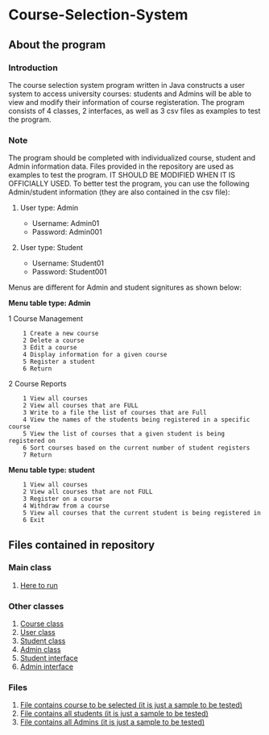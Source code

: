 # Course-Selection-System

## About the program

### Introduction
The course selection system program written in Java constructs a user system to access university courses: students and Admins will be able to view and modify their information of course registeration. The program consists of 4 classes, 2 interfaces, as well as 3 csv files as examples to test the program.

### Note
The program should be completed with individualized course, student and Admin information data. Files provided in the repository are used as examples to test the program. IT SHOULD BE MODIFIED WHEN IT IS OFFICIALLY USED. To better test the program, you can use the following Admin/student information (they are also contained in the csv file):

1. User type: Admin

	* Username: Admin01
	* Password: Admin001

2. User type: Student

	* Username: Student01
	* Password: Student001



Menus are different for Admin and student signitures as shown below:

**Menu table type: Admin**

  1 Course Management
  
		1 Create a new course
		2 Delete a course
		3 Edit a course
		4 Display information for a given course
		5 Register a student
		6 Return
    
  2 Course Reports
  		
		1 View all courses
		2 View all courses that are FULL
		3 Write to a file the list of courses that are Full
		4 View the names of the students being registered in a specific course
		5 View the list of courses that a given student is being registered on
		6 Sort courses based on the current number of student registers
		7 Return

**Menu table type: student**

		1 View all courses
		2 View all courses that are not FULL
		3 Register on a course
		4 Withdraw from a course
		5 View all courses that the current student is being registered in
		6 Exit

## Files contained in repository

### Main class
1. [Here to run](https://github.com/haoyu0826/Course-Selection-System/blob/main/CourseSelection.java#L8)

### Other classes
1. [Course class](https://github.com/haoyu0826/Course-Selection-System/blob/main/Course.java)
2. [User class](https://github.com/haoyu0826/Course-Selection-System/blob/main/User.java)
3. [Student class](https://github.com/haoyu0826/Course-Selection-System/blob/main/Student.java)
4. [Admin class](https://github.com/haoyu0826/Course-Selection-System/blob/main/Admin.java)
5. [Student interface](https://github.com/haoyu0826/Course-Selection-System/blob/main/AdminPermission.java)
6. [Admin interface](https://github.com/haoyu0826/Course-Selection-System/blob/main/AdminPermission.java)

### Files
1. [File contains course to be selected (it is just a sample to be tested)](https://github.com/haoyu0826/Course-Selection-System/blob/main/MyUniversityCourses.csv)
2. [File contains all students (it is just a sample to be tested)](https://github.com/haoyu0826/Course-Selection-System/blob/main/StudentINFOList.csv)
3. [File contains all Admins (it is just a sample to be tested)](https://github.com/haoyu0826/Course-Selection-System/blob/main/AdminINFOList.csv)
